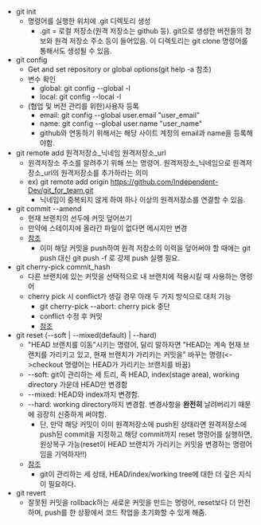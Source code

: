 * git init
  * 명령어를 실행한 위치에 .git 디렉토리 생성
    * .git = 로컬 저장소(원격 저장소는 github 등). git으로 생성한 버전들의 정보와 원격 저장소 주소 등이 들어있음. 이 디렉토리는 git clone 명령어를 통해서도 생성될 수 있음.
* git config
  * Get and set repository or global options(git help -a 참조)
  * 변수 확인
    * global: git config --global -l
    * local: git config --local -l
  * (협업 및 버전 관리를 위한)사용자 등록
    * email: git config --global user.email "user_email"
    * name: git config --global user.name "user_name"
    * github와 연동하기 위해서는 해당 사이트 계정의 email과 name을 등록해야함.
* git remote add 원격저장소_닉네임 원격저장소_url
  * 원격저장소 주소를 알려주기 위해 쓰는 명령어. 원격저장소_닉네임으로 원격저장소_url의 원격저장소를 추가하라는 의미
  * ex) git remote add origin https://github.com/Independent-Dev/git_for_team.git
    * 닉네임이 중복되지 않게 하여 하나 이상의 원격저장소를 연결할 수 있음. 
* git commit --amend
  * 현재 브랜치의 선두에 커밋 덮어쓰기
  * 만약에 스테이지에 올라간 파일이 없다면 메시지만 변경
  * [참조](https://cselabnotes.com/kr/2021/03/31/git-%EB%AA%85%EB%A0%B9%EC%96%B4-git-cherry-pick/)
    * 이미 해당 커밋을 push하여 원격 저장소의 이력을 덮어써야 할 때에는 git push 대신 git push -f 로 강제 push 실행 필요. 
* git cherry-pick commit_hash
  * 다른 브랜치에 있는 커밋을 선택적으로 내 브랜치에 적용시킬 때 사용하는 명령어
  * cherry pick 시 conflict가 생길 경우 아래 두 가지 방식으로 대처 가능
    * git cherry-pick --abort: cherry pick 중단
    * conflict 수정 후 커밋
    * [참조](https://cselabnotes.com/kr/2021/03/31/git-%EB%AA%85%EB%A0%B9%EC%96%B4-git-cherry-pick/)
* git reset (--soft | --mixed(default) | --hard)
  * "HEAD 브랜치를 이동"시키는 명령어, 달리 말하자면 "HEAD는 계속 현재 브랜치를 가리키고 있고, 현재 브랜치가 가리키는 커밋을" 바꾸는 명령(<->checkout 명령어는 HEAD가 가리키는 브랜치를 바꿈)
  * --soft: git이 관리하는 세 트리, 즉 HEAD, index(stage area), working directory 가운데 HEAD만 변경함
  * --mixed: HEAD와 index까지 변경함.
  * --hard: working directory까지 변경함. 변경사항을 **완전히** 날려버리기 때문에 굉장히 신중하게 써야함.
    * 단, 만약 해당 커밋이 이미 원격저장소에 push된 상태라면 원격저장소에 push된 commit을 지정하고 해당 commit까지 reset 명령어를 실행하면, 원상복구 가능(reset이 HEAD 브랜치가 가리키는 커밋을 변경하는 명령어임을 기억하자!!) 
  * [참조](https://git-scm.com/book/ko/v2/Git-%EB%8F%84%EA%B5%AC-Reset-%EB%AA%85%ED%99%95%ED%9E%88-%EC%95%8C%EA%B3%A0-%EA%B0%80%EA%B8%B0)
    * git이 관리하는 세 상태, HEAD/index/working tree에 대한 더 깊은 지식이 필요하다.
* git revert
  * 잘못된 커밋을 rollback하는 새로운 커밋을 만드는 명령어, reset보다 더 안전하며, push를 한 상황에서 코드 작업을 초기화할 수 있게 해줌.